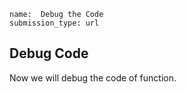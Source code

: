 ```ngMeta
name:  Debug the Code
submission_type: url
```
## Debug Code

Now we will debug the code of function.
